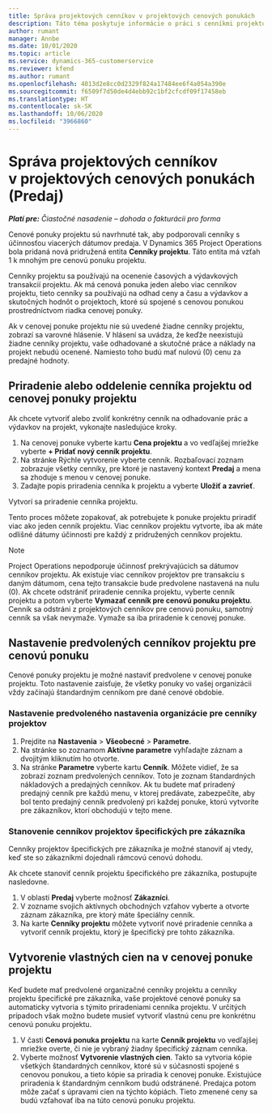 ```yaml
---
title: Správa projektových cenníkov v projektových cenových ponukách
description: Táto téma poskytuje informácie o práci s cenníkmi projektov v cenových ponukách. (Sales)
author: rumant
manager: Annbe
ms.date: 10/01/2020
ms.topic: article
ms.service: dynamics-365-customerservice
ms.reviewer: kfend
ms.author: rumant
ms.openlocfilehash: 4013d2e8cc0d2329f824a17484ee6f4a054a390e
ms.sourcegitcommit: f6509f7d50de4d4ebb92c1bf2cfcdf09f17458eb
ms.translationtype: HT
ms.contentlocale: sk-SK
ms.lasthandoff: 10/06/2020
ms.locfileid: "3966860"
---
```

# <a name="manage-project-price-lists-on-project-quotes-sales"></a>Správa projektových cenníkov v projektových cenových ponukách (Predaj)

_**Platí pre:** Čiastočné nasadenie – dohoda o fakturácii pro forma_

Cenové ponuky projektu sú navrhnuté tak, aby podporovali cenníky s účinnosťou viacerých dátumov predaja. V Dynamics 365 Project Operations bola pridaná nová pridružená entita **Cenníky projektu**. Táto entita má vzťah 1 k mnohým pre cenovú ponuku projektu.

Cenníky projektu sa používajú na ocenenie časových a výdavkových transakcií projektu. Ak má cenová ponuka jeden alebo viac cenníkov projektu, tieto cenníky sa používajú na odhad ceny a času a výdavkov a skutočných hodnôt o projektoch, ktoré sú spojené s cenovou ponukou prostredníctvom riadka cenovej ponuky.

Ak v cenovej ponuke projektu nie sú uvedené žiadne cenníky projektu, zobrazí sa varovné hlásenie. V hlásení sa uvádza, že keďže neexistujú žiadne cenníky projektu, vaše odhadované a skutočné práce a náklady na projekt nebudú ocenené. Namiesto toho budú mať nulovú (0) cenu za predajné hodnoty.

## <a name="associate-or-disassociate-a-project-price-list-on-a-project-quote"></a>Priradenie alebo oddelenie cenníka projektu od cenovej ponuky projektu

Ak chcete vytvoriť alebo zvoliť konkrétny cenník na odhadovanie prác a výdavkov na projekt, vykonajte nasledujúce kroky.

1. Na cenovej ponuke vyberte kartu **Cena projektu** a vo vedľajšej mriežke vyberte **+ Pridať nový cenník projektu**.
2. Na stránke Rýchle vytvorenie vyberte cenník. Rozbaľovací zoznam zobrazuje všetky cenníky, pre ktoré je nastavený kontext **Predaj** a mena sa zhoduje s menou v cenovej ponuke.
4. Zadajte popis priradenia cenníka k projektu a vyberte **Uložiť a zavrieť**.

Vytvorí sa priradenie cenníka projektu.

Tento proces môžete zopakovať, ak potrebujete k ponuke projektu priradiť viac ako jeden cenník projektu. Viac cenníkov projektu vytvorte, iba ak máte odlišné dátumy účinnosti pre každý z pridružených cenníkov projektu.

> [!NOTE]
> Project Operations nepodporuje účinnosť prekrývajúcich sa dátumov cenníkov projektu. Ak existuje viac cenníkov projektov pre transakciu s daným dátumom, cena tejto transakcie bude predvolene nastavená na nulu (0).
Ak chcete odstrániť priradenie cenníka projektu, vyberte cenník projektu a potom vyberte **Vymazať cenník pre cenovú ponuku projektu**. Cenník sa odstráni z projektových cenníkov pre cenovú ponuku, samotný cenník sa však nevymaže. Vymaže sa iba priradenie k cenovej ponuke.

## <a name="set-up-default-project-price-lists-on-a-quote"></a>Nastavenie predvolených cenníkov projektu pre cenovú ponuku

Cenové ponuky projektu je možné nastaviť predvolene v cenovej ponuke projektu. Toto nastavenie zaisťuje, že všetky ponuky vo vašej organizácii vždy začínajú štandardným cenníkom pre dané cenové obdobie.

### <a name="set-up-organizational-default-for-project-price-lists"></a>Nastavenie predvoleného nastavenia organizácie pre cenníky projektov

1. Prejdite na **Nastavenia** > **Všeobecné** > **Parametre**.
2. Na stránke so zoznamom **Aktívne parametre** vyhľadajte záznam a dvojitým kliknutím ho otvorte. 
3. Na stránke **Parametre** vyberte kartu **Cenník**. Môžete vidieť, že sa zobrazí zoznam predvolených cenníkov. Toto je zoznam štandardných nákladových a predajných cenníkov. Ak tu budete mať priradený predajný cenník pre každú menu, v ktorej predávate, zabezpečíte, aby bol tento predajný cenník predvolený pri každej ponuke, ktorú vytvoríte pre zákazníkov, ktorí obchodujú v tejto mene.

### <a name="set-up-customer-specific-project-price-lists"></a>Stanovenie cenníkov projektov špecifických pre zákazníka

Cenníky projektov špecifických pre zákazníka je možné stanoviť aj vtedy, keď ste so zákazníkmi dojednali rámcovú cenovú dohodu.

Ak chcete stanoviť cenník projektu špecifického pre zákazníka, postupujte nasledovne.

1. V oblasti **Predaj** vyberte možnosť **Zákazníci**.
2. V zozname svojich aktívnych obchodných vzťahov vyberte a otvorte záznam zákazníka, pre ktorý máte špeciálny cenník.
3. Na karte **Cenníky projektu** môžete vytvoriť nové priradenie cenníka a vytvoriť cenník projektu, ktorý je špecifický pre tohto zákazníka.

## <a name="create-custom-pricing-on-a-project-quote"></a>Vytvorenie vlastných cien na v cenovej ponuke projektu

Keď budete mať predvolené organizačné cenníky projektu a cenníky projektu špecifické pre zákazníka, vaše projektové cenové ponuky sa automaticky vytvoria s týmito priradeniami cenníka projektu. V určitých prípadoch však možno budete musieť vytvoriť vlastnú cenu pre konkrétnu cenovú ponuku projektu. 

1. V časti **Cenová ponuka projektu** na karte **Cenník projektu** vo vedľajšej mriežke overte, či nie je vybraný žiadny špecifický záznam cenníka.
2. Vyberte možnosť **Vytvorenie vlastných cien**. Takto sa vytvoria kópie všetkých štandardných cenníkov, ktoré sú v súčasnosti spojené s cenovou ponukou, a tieto kópie sa priradia k cenovej ponuke. Existujúce priradenia k štandardným cenníkom budú odstránené. Predajca potom môže začať s úpravami cien na týchto kópiách. Tieto zmenené ceny sa budú vzťahovať iba na túto cenovú ponuku projektu.
